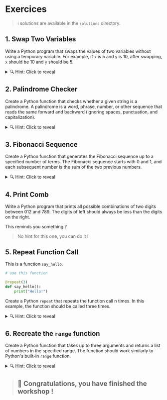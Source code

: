 # Exercices

> ℹ️ solutions are available in the `solutions` directory.

## 1. Swap Two Variables

Write a Python program that swaps the values of two variables without using a temporary variable. For example, if `x` is 5 and `y` is 10, after swapping, `x` should be 10 and `y` should be 5.

<details>
    <summary> 🔍 Hint: Click to reveal</summary>
    ✨ You can use multiple return values to swap two variables in Python. ✨
    <a href="../courses/functions.md#Multiple-return-values">Python's multiple assignment</a>
</details>

## 2. Palindrome Checker

Create a Python function that checks whether a given string is a palindrome. A palindrome is a word, phrase, number, or other sequence that reads the same forward and backward (ignoring spaces, punctuation, and capitalization).

<details>
    <summary> 🔍 Hint: Click to reveal</summary>
    ✨ Do you know [::-1] and what it does ? ✨
    <a href="https://www.w3schools.com/python/python_howto_reverse_string.asp">Python's reverse string</a>
</details>


## 3. Fibonacci Sequence

Create a Python function that generates the Fibonacci sequence up to a specified number of terms. The Fibonacci sequence starts with 0 and 1, and each subsequent number is the sum of the two previous numbers.

<details>
    <summary> 🔍 Hint: Click to reveal</summary>
    ✨ You can use recursion to generate the Fibonacci sequence in Python. ✨
    <a href="https://www.programiz.com/python-programming/recursion">Python's recursion</a>
</details>

## 4. Print Comb

Write a Python program that prints all possible combinations of two digits between 012 and 789. The digits of left should always be less than the digits on the right.

This reminds you something ?
<!-- In Epitech pool, you had to do this exercice with a C program at the first day. -->

> No hint for this one, you can do it !

## 5. Repeat Function Call

This is a function `say_hello`.
```python
# use this function

@repeat(3)
def say_hello():
    print("Hello!")
```

Create a Python `repeat` that repeats the function call n times. In this example, the function should be called three times.

<details>
    <summary> 🔍 Hint: Click to reveal</summary>
    ✨ You can use a decorator to repeat a function call in Python. ✨
    <a href="../courses/functions.md#Decorators">Python's decorators</a>
</details>

## 6. Recreate the `range` function

Create a Python function that takes up to three arguments and returns a list of numbers in the specified range.
The function should work similarly to Python's built-in `range` function.

<details>
    <summary> 🔍 Hint: Click to reveal</summary>
    ✨ You can use Generator to create a range function in Python. ✨
    <a href="../courses/functions.md#Generators">Python's generators</a>
</details>

> ## 🎉 Congratulations, you have finished the workshop !

